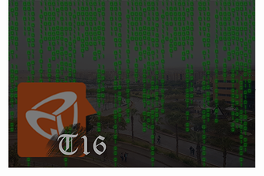 <h1>SE Sprint 0 Tutorial Task</h1> <br/>
<div style="position:absolute;top:0;bottom:0;margin:auto;">
	<img align="right" src="logoV5.png" />
</div>
 
    I like to wander a lot around the C building for no reason when I have free time
    some nerdy guy who works with C2
    I am in team C5 and SE seems greattt.
    Hello I am a person, and I am a computer science student, a former junior teaching assistant, and I am so interested in the content of this course.

This a repository examining our capabilities on using github commands while having a large team committing at the same time
